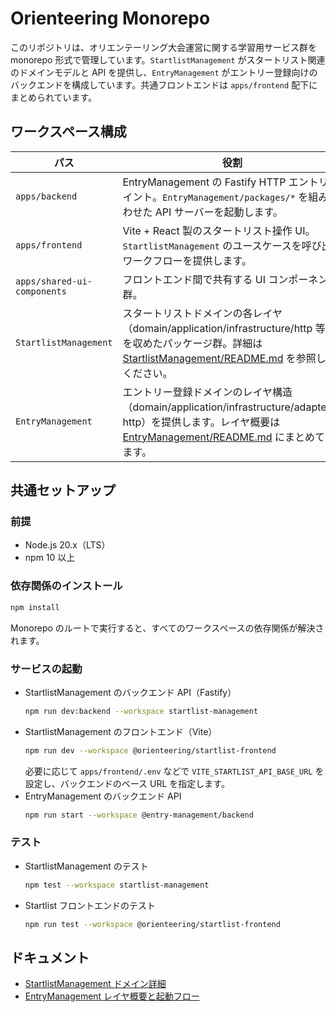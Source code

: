 # Orienteering Monorepo

このリポジトリは、オリエンテーリング大会運営に関する学習用サービス群を monorepo 形式で管理しています。`StartlistManagement` がスタートリスト関連のドメインモデルと API を提供し、`EntryManagement` がエントリー登録向けのバックエンドを構成しています。共通フロントエンドは `apps/frontend` 配下にまとめられています。

## ワークスペース構成

| パス | 役割 |
| ---- | ---- |
| `apps/backend` | EntryManagement の Fastify HTTP エントリポイント。`EntryManagement/packages/*` を組み合わせた API サーバーを起動します。 |
| `apps/frontend` | Vite + React 製のスタートリスト操作 UI。`StartlistManagement` のユースケースを呼び出すワークフローを提供します。 |
| `apps/shared-ui-components` | フロントエンド間で共有する UI コンポーネント群。 |
| `StartlistManagement` | スタートリストドメインの各レイヤ（domain/application/infrastructure/http 等）を収めたパッケージ群。詳細は [StartlistManagement/README.md](./StartlistManagement/README.md) を参照してください。 |
| `EntryManagement` | エントリー登録ドメインのレイヤ構造（domain/application/infrastructure/adapters-http）を提供します。レイヤ概要は [EntryManagement/README.md](./EntryManagement/README.md) にまとめています。 |

## 共通セットアップ

### 前提

- Node.js 20.x（LTS）
- npm 10 以上

### 依存関係のインストール

```bash
npm install
```

Monorepo のルートで実行すると、すべてのワークスペースの依存関係が解決されます。

### サービスの起動

- StartlistManagement のバックエンド API（Fastify）
  ```bash
  npm run dev:backend --workspace startlist-management
  ```
- StartlistManagement のフロントエンド（Vite）
  ```bash
  npm run dev --workspace @orienteering/startlist-frontend
  ```
  必要に応じて `apps/frontend/.env` などで `VITE_STARTLIST_API_BASE_URL` を設定し、バックエンドのベース URL を指定します。
- EntryManagement のバックエンド API
  ```bash
  npm run start --workspace @entry-management/backend
  ```

### テスト

- StartlistManagement のテスト
  ```bash
  npm test --workspace startlist-management
  ```
- Startlist フロントエンドのテスト
  ```bash
  npm run test --workspace @orienteering/startlist-frontend
  ```

## ドキュメント

- [StartlistManagement ドメイン詳細](./StartlistManagement/README.md#startlistmanagement-ドメイン詳細)
- [EntryManagement レイヤ概要と起動フロー](./EntryManagement/README.md)
